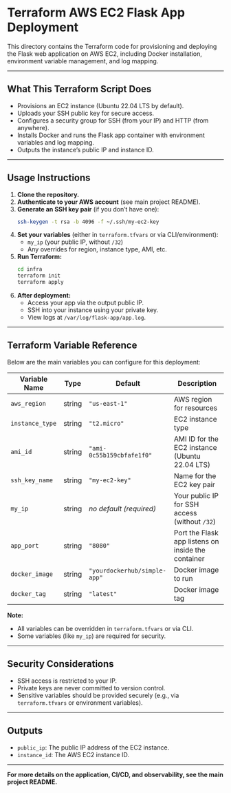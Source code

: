 # Terraform AWS EC2 Flask App Deployment

This directory contains the Terraform code for provisioning and deploying the Flask web application on AWS EC2, including Docker installation, environment variable management, and log mapping.

---

## What This Terraform Script Does

- Provisions an EC2 instance (Ubuntu 22.04 LTS by default).
- Uploads your SSH public key for secure access.
- Configures a security group for SSH (from your IP) and HTTP (from anywhere).
- Installs Docker and runs the Flask app container with environment variables and log mapping.
- Outputs the instance’s public IP and instance ID.

---

## Usage Instructions

1. **Clone the repository.**
2. **Authenticate to your AWS account** (see main project README).
3. **Generate an SSH key pair** (if you don’t have one):
   ```sh
   ssh-keygen -t rsa -b 4096 -f ~/.ssh/my-ec2-key
   ```
4. **Set your variables** (either in `terraform.tfvars` or via CLI/environment):
   - `my_ip` (your public IP, without `/32`)
   - Any overrides for region, instance type, AMI, etc.
5. **Run Terraform:**
   ```sh
   cd infra
   terraform init
   terraform apply
   ```
6. **After deployment:**
   - Access your app via the output public IP.
   - SSH into your instance using your private key.
   - View logs at `/var/log/flask-app/app.log`.

---

## Terraform Variable Reference

Below are the main variables you can configure for this deployment:

| Variable Name         | Type     | Default                        | Description                                      |
|-----------------------|----------|--------------------------------|--------------------------------------------------|
| `aws_region`          | string   | `"us-east-1"`                  | AWS region for resources                         |
| `instance_type`       | string   | `"t2.micro"`                   | EC2 instance type                                |
| `ami_id`              | string   | `"ami-0c55b159cbfafe1f0"`      | AMI ID for the EC2 instance (Ubuntu 22.04 LTS)   |
| `ssh_key_name`        | string   | `"my-ec2-key"`                 | Name for the EC2 key pair                        |
| `my_ip`               | string   | _no default (required)_        | Your public IP for SSH access (without `/32`)    |
| `app_port`            | string   | `"8080"`                       | Port the Flask app listens on inside the container|
| `docker_image`        | string   | `"yourdockerhub/simple-app"`   | Docker image to run                              |
| `docker_tag`          | string   | `"latest"`                     | Docker image tag                                 |

**Note:**
- All variables can be overridden in `terraform.tfvars` or via CLI.
- Some variables (like `my_ip`) are required for security.

---

## Security Considerations

- SSH access is restricted to your IP.
- Private keys are never committed to version control.
- Sensitive variables should be provided securely (e.g., via `terraform.tfvars` or environment variables).

---

## Outputs

- `public_ip`: The public IP address of the EC2 instance.
- `instance_id`: The AWS EC2 instance ID.

---

**For more details on the application, CI/CD, and observability, see the main project README.**
